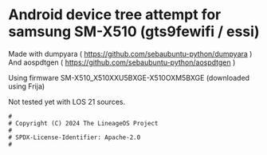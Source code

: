 # Android device tree attempt for samsung SM-X510 (gts9fewifi / essi)

Made with dumpyara ( https://github.com/sebaubuntu-python/dumpyara )
And aospdtgen ( https://github.com/sebaubuntu-python/aospdtgen )

Using firmware SM-X510_X510XXU5BXGE-X510OXM5BXGE (downloaded using Frija)

Not tested yet with LOS 21 sources.
```
#
# Copyright (C) 2024 The LineageOS Project
#
# SPDX-License-Identifier: Apache-2.0
#
```
